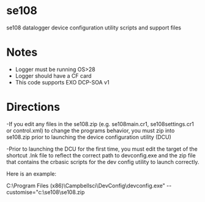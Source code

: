 # se108
se108 datalogger device configuration utility scripts and support files
# Notes

- Logger must be running OS>28
- Logger should have a CF card
- This code supports EXO DCP-SOA v1


# Directions
-If you edit any files in the se108.zip (e.g. se108main.cr1, se108settings.cr1 or control.xml) to change the programs behavior, you must zip into se108.zip prior to launching the device configuration utility (DCU)

-Prior to launching the DCU for the first time, you must edit the target of the shortcut .lnk file to reflect the correct path to devconfig.exe and the zip file that contains the crbasic scripts for the dev config utility to launch correctly. 

Here is an example:

C:\Program Files (x86)\Campbellsci\DevConfig\devconfig.exe" --customise="c:\se108\se108.zip
